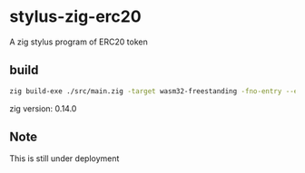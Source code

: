 # stylus-zig-erc20
A zig stylus program of ERC20 token

## build
```bash
zig build-exe ./src/main.zig -target wasm32-freestanding -fno-entry --export=user_entrypoint -OReleaseSmall
```
zig version: 0.14.0


## Note
This is still under deployment
